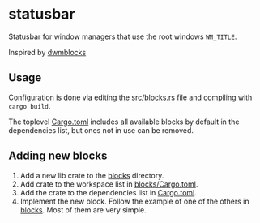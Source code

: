 # statusbar

Statusbar for window managers that use the root windows `WM_TITLE`.

Inspired by [dwmblocks](https://github.com/torrinfail/dwmblocks)

## Usage

Configuration is done via editing the [src/blocks.rs](src/blocks.rs) file and compiling with `cargo build`.

The toplevel [Cargo.toml](Cargo.toml) includes all available blocks by default in the dependencies list, but ones not in use can be removed.

## Adding new blocks

1. Add a new lib crate to the [blocks](blocks) directory.
2. Add crate to the workspace list in [blocks/Cargo.toml](blocks/Cargo.toml).
4. Add the crate to the dependencies list in [Cargo.toml](Cargo.toml).
4. Implement the new block. Follow the example of one of the others in [blocks](blocks). Most of them are very simple.
